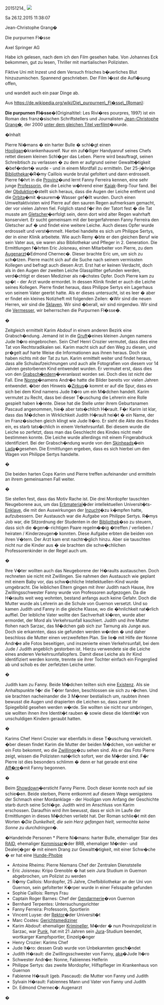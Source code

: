 



20151214\_
![](../_bilder/20151214_grange0.png)  

  

Sa 26.12.2015 11:38:07  

  

Jean-Christophe Grang�  

Die purpurnen Fl�sse  

Axel Springer AG  

  

Habe ich gelesen, nach dem ich den Film gesehen habe. Von Johannes Eck bekommen, gut zu lesen, Thriller mit martialischen Polizisten.   

Fiktive Uni mit Inzest und dem Versuch frisches b�uerliches Blut hinzuzumischen. Spannend geschrieben. Der Film l�sst die Aufl�sung offen,  

und wandelt auch ein paar Dinge ab.  

  

Aus https://de.wikipedia.org/wiki/Die\_purpurnen\_Fl�sse\_(Roman):  

  

**Die purpurnen Fl�sse**�(Originaltitel: Les Rivi�res pourpres, 1997) ist ein Roman des franz�sischen Schriftstellers und Journalisten [Jean-Christophe Grang�](https://de.wikipedia.org/wiki/Jean-Christophe_Grang%C3%A9), der 2000 [unter dem gleichen Titel verfilmt](https://de.wikipedia.org/wiki/Die_purpurnen_Fl%C3%BCsse_%28Film%29)�wurde.  

�Inhalt   

Pierre Ni�mans � ein harter Bulle � schl�gt einen [Hooligan](https://de.wikipedia.org/wiki/Hooligan)�krankenhausreif. Nur ein zuf�lliger Handyanruf seines Chefs rettet diesem kleinen Schl�ger das Leben. Pierre wird beauftragt, seinen Schreibtisch zu verlassen � zu dem er aufgrund seiner Gewaltt�tigkeit �bef�rdert� wurde - und in einem Mordfall zu ermitteln. Der 25-j�hrige [Bibliothekar](https://de.wikipedia.org/wiki/Bibliothekar)�R�my Caillois wurde brutal gefoltert und dann erdrosselt. Pierre f�hrt in die [Provinz](https://de.wikipedia.org/wiki/Provinz)�und lernt Fanny Ferreira kennen, eine sehr junge [Professorin](https://de.wikipedia.org/wiki/Professorin), die die Leiche w�hrend einer [Kajak](https://de.wikipedia.org/wiki/Kajak)-Berg-Tour fand. Bei der [Obduktion](https://de.wikipedia.org/wiki/Obduktion)�stellt sich heraus, dass die Augen der Leiche entfernt und die [Orbita](https://de.wikipedia.org/wiki/Orbita)�mit �saurem� Wasser gef�llt wurden. Durch einen Umweltaktivisten wird Pierre auf den sauren Regen aufmerksam gemacht, der vor vielen Jahren fiel. Folglich stand f�r ihn der Tatort fest � die Tat musste am [Gletscher](https://de.wikipedia.org/wiki/Gletscher)�erfolgt sein, denn dort wird alter Regen wahrhaft konserviert. Er sucht gemeinsam mit der bergerfahrenen Fanny Ferreira den Gletscher auf � und findet eine weitere Leiche. Auch dieses Opfer wurde erdrosselt und verst�mmelt. Hierbei handelte es sich um Philippe Sertys, der in einer Klinik arbeitete. Wie auch Remy �bte er den gleichen Beruf wie sein Vater aus, sie waren also Bibliothekar und Pfleger in 2. Generation. Die Ermittlungen f�hrten Eric Joisneau, einen Mitarbeiter von Pierre, zu dem [Augenarzt](https://de.wikipedia.org/wiki/Augenarzt)�Edmond Chernec�. Dieser brachte Eric um, um sich zu sch�tzen. Pierre macht sich auf die Suche nach seinem vermissten Kollegen und befragt auch diesen Arzt. Erst hat er keinen Verdacht, doch als in den Augen der zweiten Leiche Glassplitter gefunden werden, verd�chtigt er diesen Mediziner als n�chstes Opfer. Doch Pierre kam zu sp�t - der Arzt wurde ermordet. In dessen Klinik findet er auch die Leiche seines Kollegen. Pierre findet heraus, dass Philippe Sertys ein Lagerhaus von seinem Vater geerbt hatte. Als er dieses untersucht, ist es leer � aber er findet ein kleines Notizheft mit folgenden Zeilen: �Wir sind die neuen Herren, wir sind die [Sklaven](https://de.wikipedia.org/wiki/Sklaven). Wir sind �berall, wir sind nirgendwo. Wir sind die [Vermesser](https://de.wikipedia.org/wiki/Vermesser), wir beherrschen die Purpurnen Fl�sse�.  

�  

Zeitgleich ermittelt Karim Abdouf in einem anderen Bezirk eine Grabsch�ndung. Jemand ist in die [Gruft](https://de.wikipedia.org/wiki/Gruft)�eines kleinen Jungen namens Jude It�ro eingebrochen. Sein Chef Henri Crozier vermutet, dass dies eine Tat von Rechtsradikalen sei. Karim macht sich auf den Weg zu diesen, und pr�gelt auf harte Weise die Informationen aus ihnen heraus. Doch sie haben nichts mit der Tat zu tun. Karim ermittelt weiter und findet heraus, dass alle Schulaufzeichnungen und auch alle Fotografien von diesem vor 14 Jahren gestorbenen Kind entwendet wurden. Er vermutet erst, dass dies von den [Grabsch�ndern](https://de.wikipedia.org/wiki/Grabsch%C3%A4nder)�veranlasst worden sei. Doch dies ist nicht der Fall. Eine [Nonne](https://de.wikipedia.org/wiki/Nonne)�namens Andr�e hatte die Bilder bereits vor vielen Jahren entwendet. �ber den Hinweis �[Zirkus](https://de.wikipedia.org/wiki/Zirkus)� kommt er auf die Spur, dass es sich bei dem Kind namens Jude It�ro um ein M�dchen handelt. Karim vermutet zu Recht, dass bei dieser T�uschung die Lehrerin eine Rolle gespielt haben k�nnte. Diese hat die Stelle unter ihrem Geburtsnamen Pascaud angenommen, hie� aber tats�chlich H�rault. F�r Karim ist klar, dass das M�dchen in Wirklichkeit Judith H�rault hei�t � ein Name, der im Franz�sischen gleich klingt wie Jude It�ro. Er sieht die Akte des Kindes ein, es starb tats�chlich in einem Verkehrsunfall. Bei diesem wurde die Leiche so zerfetzt, dass man das Geschlecht des Kindes nicht mehr bestimmen konnte. Die Leiche wurde allerdings mit einem Fingerabdruck identifiziert. Bei der Grabsch�ndung wurde von den [Skinheads](https://de.wikipedia.org/wiki/Skinhead)�ein [Lada](https://de.wikipedia.org/wiki/AwtoWAS)�gesehen. Die Ermittlungen ergeben, dass es sich hierbei um den Wagen von Philippe Sertys handelte.  

�  

Die beiden harten Cops Karim und Pierre treffen aufeinander und ermitteln an ihrem gemeinsamen Fall weiter.  

�  

Sie stellen fest, dass das Motiv Rache ist. Die drei Mordopfer tauschten Neugeborene aus, um das [Erbmaterial](https://de.wikipedia.org/wiki/Erbmaterial)�der intellektuellen Universit�ts-[Enklave](https://de.wikipedia.org/wiki/Enklave), die mit den Auswirkungen der [Inzucht](https://de.wikipedia.org/wiki/Inzucht_beim_Menschen)�zu k�mpfen hatte, aufzubessern. Der Austausch war die Aufgabe von Philippe Sertys. R�mys Job war, die Sitzordnung der Studenten in der [Bibliothek](https://de.wikipedia.org/wiki/Bibliothek)�so zu steuern, dass sich die �gen�-richtigen Paare regelm��ig �treffen / verlieben / heiraten / Kinderzeugen� konnten. Diese Aufgabe erbten die beiden von ihren V�tern. Der Arzt kam erst nachtr�glich hinzu. Aber sie tauschten nicht nur die Kinder aus � sie brachten die schw�chlichen Professorenkinder in der Regel auch um.  

�  

Ihre V�ter wollten auch das Neugeborene der H�raults austauschen. Doch rechneten sie nicht mit Zwillingen. Sie nahmen den Austausch wie geplant mit einem Baby vor, das schw�chliche Intellektuellen-Kind wurde umgebracht. Die leiblichen Eltern gingen mit ihrer Judith nach Hause, ihre Zwillingsschwester Fanny wurde von Professoren aufgezogen. Da die H�raults weit weg wohnten, bestand anfangs auch keine Gefahr. Doch die Mutter wurde als Lehrerin an die Schule von Guernon versetzt. Und so kamen Judith und Fanny in die gleiche Klasse, wo die �hnlichkeit nat�rlich auffiel. Der leibliche Vater wollte den Sachverhalt kl�ren, wurde aber ermordet, der Mord als Verkehrsunfall kaschiert. Judith und ihre Mutter flohen nach Sarzac, das M�dchen gab sich zur Tarnung als Junge aus. Doch sie erkannten, dass sie gefunden werden w�rden � und daher beschloss die Mutter einen verzweifelten Plan. Sie lie� mit Hilfe der Nonne Andr�e alle Fotos beseitigen, und inszenierte einen Verkehrsunfall, bei dem Jude / Judith angeblich gestorben ist. Hierzu verwendete sie die Leiche eines anderen Verkehrsunfallopfers. Damit diese Leiche als ihr Kind identifiziert werden konnte, trennte sie ihrer Tochter einfach ein Fingerglied ab und schob es der zerfetzten Leiche unter.  

�  

Judith kam zu Fanny. Beide M�dchen teilten sich eine [Existenz](https://de.wikipedia.org/wiki/Existenz). Als sie Anhaltspunkte f�r die T�ter fanden, beschlossen sie sich zu r�chen. Und sie brachten nacheinander die 3 M�nner bestialisch um, raubten ihnen bewusst die Augen und drapierten die Leichen so, dass zuerst ihr Spiegelbild gesehen werden w�rde. Sie wollten sie nicht nur umbringen, sie wollten ihnen ihre Identit�t rauben � sowie diese die Identit�t von unschuldigen Kindern geraubt hatten.  

�  

Karims Chef Henri Crozier war ebenfalls in diese T�uschung verwickelt. �ber diesen findet Karim die Mutter der beiden M�dchen, von welcher er ein Foto bekommt, wo die [Zwillinge](https://de.wikipedia.org/wiki/Zwillinge)�zu sehen sind. Als er das Foto Pierre zeigt, wissen die Polizisten nat�rlich sofort, wer die M�rder sind. F�r Pierre ist dies besonders schlimm � denn er hat gerade erst eine [Aff�re](https://de.wikipedia.org/wiki/Aff%C3%A4re)�mit Fanny begonnen.  

�  

Beim [Showdown](https://de.wikipedia.org/wiki/Showdown)�ersticht Fanny Pierre. Doch dieser konnte noch auf sie schie�en. Beide sterben, Pierre entkommt auf diesem Wege wenigstens der Schmach einer Mordanklage - der Hooligan vom Anfang der Geschichte starb durch seine Schl�ge. Judith wird im Anschluss von Karim erschossen. Daraufhin wird ihm bewusst, dass er sich im Laufe der Ermittlungen in dieses M�dchen verliebt hat. Der Roman schlie�t mit den Worten �*Die Dunkelheit, die sein Herz gefangen hielt, vermochte keine Sonne zu durchdringen*�.  

�Handelnde Personen * Pierre Ni�mans: harter Bulle, ehemaliger Star des [RAID](https://de.wikipedia.org/wiki/Recherche_Assistance_Intervention_Dissuasion), ehemaliger [Kommissar](https://de.wikipedia.org/wiki/Kommissar)�der BRB, ehemaliger M�rder- und Dealerj�ger � mit einem Drang zur Gewaltt�tigkeit, mit einer Schw�che � er hat eine [Hunde-Phobie](https://de.wikipedia.org/wiki/Canophobie)
* Antoine Rheims: Pierre Niemans Chef der Zentralen Dienststelle
* Eric Joisneau: Kripo Grenoble � hat sein Jura Studium in Guernon abgebrochen, um Polizist zu werden
* R�my Caillois: Mordopfer, 25 Jahre, Chefbibliothekar an der Uni von Guernon, sein gefolterter K�rper wurde in einer Felsspalte gefunden
* Sophie Caillois: Remys Frau
* Captain Roger Barnes: Chef der [Gendarmerie](https://de.wikipedia.org/wiki/Gendarmerie)�von Guernon
* Bernhard Terpentes: Untersuchungsrichter
* Fanny Ferreira: Professorin, Sportlerin
* Vincent Luyse: der [Rektor](https://de.wikipedia.org/wiki/Rektor)�der Universit�t
* Marc Costes: [Gerichtsmediziner](https://de.wikipedia.org/wiki/Gerichtsmediziner)
* Karim Abdouf: ehemaliger [Krimineller](https://de.wikipedia.org/wiki/Krimineller), M�rder � nun Provinzpolizist in Sarzac, war [Punk](https://de.wikipedia.org/wiki/Punk), hat mit 21 Jahren sein [Jura](https://de.wikipedia.org/wiki/Rechtswissenschaft)-Studium beendet, wortkarger Kampfsportler, Einzelg�nger
* Henry Crozier: Karims Chef
* Jude It�ro: dessen Grab wurde von Unbekannten gesch�ndet
* Judith H�rault: die Zwillingsschwester von Fanny, [aka](https://de.wikipedia.org/wiki/Aka)�Jude It�ro
* Schwester Andr�e: Nonne, Fabiennes Helferin
* Philippe Sertys: das zweite Mordopfer, Hilfspfleger im Krankenhaus von Guernon
* Fabienne H�rault (geb. Pascaud): die Mutter von Fanny und Judith
* Sylvain H�rault: Fabiennes Mann und Vater von Fanny und Judith
* Dr. Edmond Chernec�: Augenarzt


�